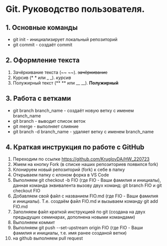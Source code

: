 # Git. Руководство пользователя.
## 1. Основные команды
* git init - инициализирует локальный репозиторий
* git commit - создаёт commit
## 2. Оформление текста
1. Зачёркивание текста (~~ ~~). ~~зачёркивание~~
2. Курсив (* * или _ _). *курсив*
3. Полужирный текст (** ** или __ __). **Полужирный**
## 3. Работа с ветками
* git branch branch_name - создаёт новую ветку с именем branch_name
* git branch - выводит список веток
* git merge - выполняет слияние
* git branch -d branch_name - удаляет ветку с именем branch_name
## 4. Краткая инструкция по работе с GitHub
1. Переходим по ссылке https://github.com/KruglovDA/HW_220723
2. Жмем на кнопку Fork (в списке наших репозиториев появился fork)
3. Клонируем новый репозиторий  (fork) к себе в папку
4. Открываем папку с клоном форка в VS Code
5. Выполняем git checkout -b FIO (где FIO - Ваши фамилия и инициалы), данная команда эквивалента вызову двух команд: git branch FIO и git checkout FIO
6. Добавляем свой файл с названием FIO.md (где FIO - Ваши фамилия и инициалы). Т.е. создаём файл FIO.md и вызываем команду git add FIO.md
7. Заполняем файл краткой инструкцией по git (создана на двух предыдущих семинарах, дополнена новыми командами)
8. Выполняем коммит
9. Выполняем git push --set-upstream origin FIO (где FIO - Ваши фамилия и инициалы, т.е. имя ранее созданой ветки)
10. на github выполняем pull request